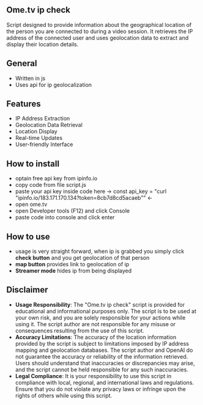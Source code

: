 ## Ome.tv ip check
Script designed to provide information about the geographical location of the person you are connected to during a video session. It retrieves the IP address of the connected user and uses geolocation data to extract and display their location details.

## General
- Written in js
- Uses api for ip geolocalization

## Features
- IP Address Extraction
- Geolocation Data Retrieval
- Location Display
- Real-time Updates
- User-friendly Interface

## How to install
- optain free api key from ipinfo.io
- copy code from file script.js
- paste your api key inside code here -> const api_key = "curl "ipinfo.io/183.171.170.134?token=8cb7d8cd5acaeb"" <-
- open ome.tv
- open Developer tools (F12) and click Console
- paste code into console and click enter


## How to use
- usage is very straight forward, when ip is grabbed you simply click **check button** and you get geolocation of that person
- **map button** provides link to geolocation of ip
- **Streamer mode** hides ip from being displayed

## Disclaimer
- **Usage Responsibility**: The "Ome.tv ip check" script is provided for educational and informational purposes only. The script is to be used at your own risk, and you are solely responsible for your actions while using it. The script author are not responsible for any misuse or consequences resulting from the use of this script.
- **Accuracy Limitations**: The accuracy of the location information provided by the script is subject to limitations imposed by IP address mapping and geolocation databases. The script author and OpenAI do not guarantee the accuracy or reliability of the information retrieved. Users should understand that inaccuracies or discrepancies may arise, and the script cannot be held responsible for any such inaccuracies.
- **Legal Compliance**: It is your responsibility to use this script in compliance with local, regional, and international laws and regulations. Ensure that you do not violate any privacy laws or infringe upon the rights of others while using this script.
